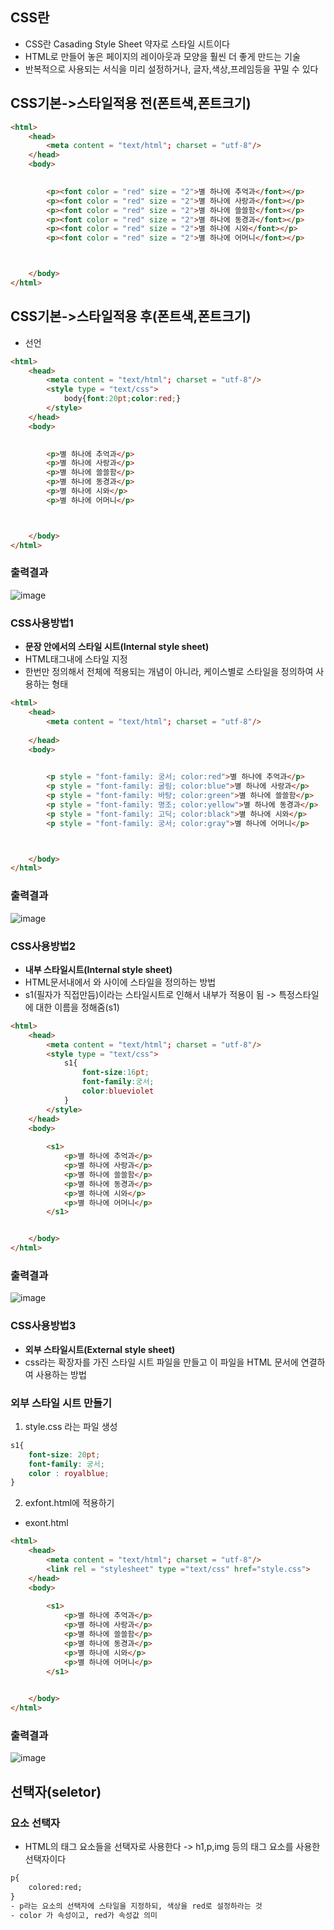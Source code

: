 ## CSS란
- CSS란 Casading Style Sheet 약자로 스타일 시트이다
- HTML로 만들어 놓은 페이지의 레이아웃과 모양을 훨씬 더 좋게 만드는 기술
- 반복적으로 사용되는 서식을 미리 설정하거나, 글자,색상,프레임등을 꾸밀 수 있다

## CSS기본->스타일적용 전(폰트색,폰트크기)
```html
<html>
    <head>
        <meta content = "text/html"; charset = "utf-8"/>
    </head>
    <body>
        

        <p><font color = "red" size = "2">별 하나에 추억과</font></p>
        <p><font color = "red" size = "2">별 하나에 사랑과</font></p>
        <p><font color = "red" size = "2">별 하나에 쓸쓸함</font></p>
        <p><font color = "red" size = "2">별 하나에 동경과</font></p>
        <p><font color = "red" size = "2">별 하나에 시와</font></p>
        <p><font color = "red" size = "2">별 하나에 어머니</font></p>



    </body>
</html>
```



## CSS기본->스타일적용 후(폰트색,폰트크기)
- <style type = "text/css"> </style> 선언
 
```html
<html>
    <head>
        <meta content = "text/html"; charset = "utf-8"/>
        <style type = "text/css">
            body{font:20pt;color:red;}
        </style>
    </head>
    <body>
        

        <p>별 하나에 추억과</p>
        <p>별 하나에 사랑과</p>
        <p>별 하나에 쓸쓸함</p>
        <p>별 하나에 동경과</p>
        <p>별 하나에 시와</p>
        <p>별 하나에 어머니</p>



    </body>
</html>
```

### 출력결과
![image](https://user-images.githubusercontent.com/82345970/163747724-c574e50a-d7a9-4f38-aded-a5f1fb4ae616.png)

### CSS사용방법1
- **문장 안에서의 스타일 시트(Internal style sheet)**
- HTML태그내에 스타일 지정
- 한번만 정의해서 전체에 적용되는 개념이 아니라, 케이스별로 스타일을 정의하여 사용하는 형태
   
```html
<html>
    <head>
        <meta content = "text/html"; charset = "utf-8"/>
        
    </head>
    <body>
        

        <p style = "font-family: 궁서; color:red">별 하나에 추억과</p>
        <p style = "font-family: 굴림; color:blue">별 하나에 사랑과</p>
        <p style = "font-family: 바탕; color:green">별 하나에 쓸쓸함</p>
        <p style = "font-family: 명조; color:yellow">별 하나에 동경과</p>
        <p style = "font-family: 고딕; color:black">별 하나에 시와</p>
        <p style = "font-family: 궁서; color:gray">별 하나에 어머니</p>



    </body>
</html>
```

### 출력결과
![image](https://user-images.githubusercontent.com/82345970/163749073-8f31dffb-5c29-4861-b5f9-c9bd5cfb2a3d.png)

### CSS사용방법2
- **내부 스타일시트(Internal style sheet)**
- HTML문서내에서 <head>와 </head>사이에 스타일을 정의하는 방법
- s1(필자가 직접만듬)이라는 스타일시트로 인해서 내부가 적용이 됨 -> 특정스타일에 대한 이름을 정해줌(s1)

```html
<html>
    <head>
        <meta content = "text/html"; charset = "utf-8"/>
        <style type = "text/css">
            s1{
                font-size:16pt;
                font-family:궁서;
                color:blueviolet
            }
        </style>
    </head>
    <body>
        
        <s1>
            <p>별 하나에 추억과</p>
            <p>별 하나에 사랑과</p>
            <p>별 하나에 쓸쓸함</p>
            <p>별 하나에 동경과</p>
            <p>별 하나에 시와</p>
            <p>별 하나에 어머니</p>
        </s1>    


    </body>
</html>
```

### 출력결과
![image](https://user-images.githubusercontent.com/82345970/163749481-7416218e-175f-4483-80bc-e7188601df47.png)

### CSS사용방법3
- **외부 스타일시트(External style sheet)**
- css라는 확장자를 가진 스타일 시트 파일을 만들고 이 파일을 HTML 문서에 연결하여 사용하는 방법

### 외부 스타일 시트 만들기
1. style.css 라는 파일 생성
```css
s1{
    font-size: 20pt;
    font-family: 궁서;
    color : royalblue;
}
```
2. exfont.html에 적용하기
- exont.html
```html
<html>
    <head>
        <meta content = "text/html"; charset = "utf-8"/>
        <link rel = "stylesheet" type ="text/css" href="style.css">
    </head>
    <body>
        
        <s1>
            <p>별 하나에 추억과</p>
            <p>별 하나에 사랑과</p>
            <p>별 하나에 쓸쓸함</p>
            <p>별 하나에 동경과</p>
            <p>별 하나에 시와</p>
            <p>별 하나에 어머니</p>
        </s1>    

                                                                
    </body>
</html>
```

### 출력결과
![image](https://user-images.githubusercontent.com/82345970/163757379-df68d048-2701-4c82-b868-d9dfd4613142.png)

## 선택자(seletor)
### 요소 선택자
- HTML의 태그 요소들을 선택자로 사용한다 -> h1,p,img 등의 태그 요소를 사용한 선택자이다
```html
p{
    colored:red;
}
- p라는 요소의 선택자에 스타일을 지정하되, 색상을 red로 설정하라는 것
- color 가 속성이고, red가 속성값 의미
